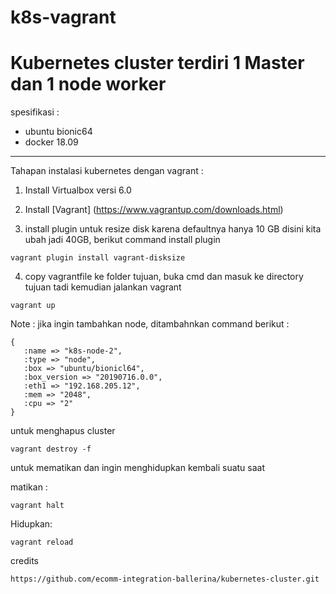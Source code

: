 # k8s-vagrant 
# Kubernetes cluster terdiri 1 Master dan 1 node worker

spesifikasi :
- ubuntu bionic64
- docker 18.09


----------------------------------------------------------------------------------------------------------------------------

Tahapan instalasi kubernetes dengan vagrant :
1. Install Virtualbox versi 6.0

2. Install [Vagrant] (https://www.vagrantup.com/downloads.html)

3. install plugin untuk resize disk karena defaultnya hanya 10 GB disini kita ubah jadi 40GB, berikut command install plugin
```
vagrant plugin install vagrant-disksize
```
   
4. copy vagrantfile ke folder tujuan, buka cmd dan masuk ke directory tujuan tadi kemudian jalankan vagrant
```
vagrant up   
```


Note : jika ingin tambahkan node, ditambahnkan command berikut :
```
{ 
   :name => "k8s-node-2", 
   :type => "node", 
   :box => "ubuntu/bionicl64", 
   :box_version => "20190716.0.0", 
   :eth1 => "192.168.205.12", 
   :mem => "2048", 
   :cpu => "2" 
} 
```

untuk menghapus cluster
```
vagrant destroy -f
```

untuk mematikan dan ingin menghidupkan kembali suatu saat

matikan :
```
vagrant halt
```
Hidupkan:
```
vagrant reload
```


credits
```
https://github.com/ecomm-integration-ballerina/kubernetes-cluster.git
```

